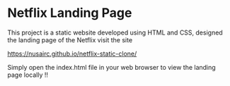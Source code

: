 #  Netflix Landing Page

This project is a static website developed using HTML and CSS, designed the landing page of the Netflix
visit the site

https://nusairc.github.io/netflix-static-clone/

Simply open the index.html file in your web browser to view the landing page locally !!

